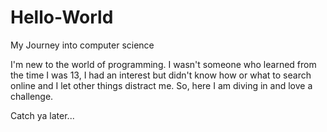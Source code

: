 # Hello-World
My Journey into computer science 

I'm new to the world of programming. I wasn't someone who learned from the time I was 13, I had an interest but didn't know how or what to search online and I let other things distract me. So, here I am diving in and love a challenge. 

Catch ya later...
